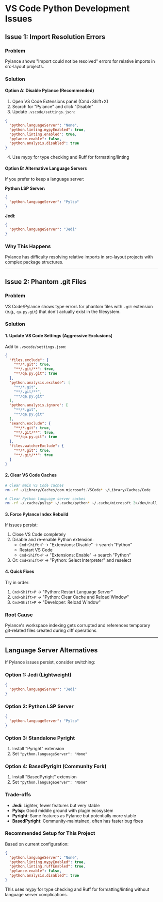 # VS Code Python Development Issues

## Issue 1: Import Resolution Errors

### Problem
Pylance shows "Import could not be resolved" errors for relative imports in src-layout projects.

### Solution

#### Option A: Disable Pylance (Recommended)
1. Open VS Code Extensions panel (Cmd+Shift+X)
2. Search for "Pylance" and click "Disable"
3. Update `.vscode/settings.json`:
```json
{
  "python.languageServer": "None",
  "python.linting.mypyEnabled": true,
  "python.linting.enabled": true,
  "pylance.enable": false,
  "python.analysis.disabled": true
}
```
4. Use mypy for type checking and Ruff for formatting/linting

#### Option B: Alternative Language Servers
If you prefer to keep a language server:

**Python LSP Server:**
```json
{
  "python.languageServer": "Pylsp"
}
```

**Jedi:**
```json
{
  "python.languageServer": "Jedi"
}
```

### Why This Happens
Pylance has difficulty resolving relative imports in src-layout projects with complex package structures.

---

## Issue 2: Phantom .git Files

### Problem
VS Code/Pylance shows type errors for phantom files with `.git` extension (e.g., `qa.py.git`) that don't actually exist in the filesystem.

### Solution

#### 1. Update VS Code Settings (Aggressive Exclusions)
Add to `.vscode/settings.json`:
```json
{
  "files.exclude": {
    "**/*.git": true,
    "**/.git/**": true,
    "**/qa.py.git": true
  },
  "python.analysis.exclude": [
    "**/*.git",
    "**/.git/**",
    "**/qa.py.git"
  ],
  "python.analysis.ignore": [
    "**/*.git",
    "**/qa.py.git"
  ],
  "search.exclude": {
    "**/*.git": true,
    "**/.git/**": true,
    "**/qa.py.git": true
  },
  "files.watcherExclude": {
    "**/*.git": true,
    "**/.git/**": true
  }
}
```

#### 2. Clear VS Code Caches
```bash
# Clear main VS Code caches
rm -rf ~/Library/Caches/com.microsoft.VSCode* ~/Library/Caches/Code

# Clear Python language server caches
rm -rf ~/.cache/pylsp* ~/.cache/python* ~/.cache/microsoft 2>/dev/null || true
```

#### 3. Force Pylance Index Rebuild
If issues persist:
1. Close VS Code completely
2. Disable and re-enable Python extension:
   - `Cmd+Shift+P` → "Extensions: Disable" → search "Python"
   - Restart VS Code
   - `Cmd+Shift+P` → "Extensions: Enable" → search "Python"
3. Or: `Cmd+Shift+P` → "Python: Select Interpreter" and reselect

#### 4. Quick Fixes
Try in order:
1. `Cmd+Shift+P` → "Python: Restart Language Server"
2. `Cmd+Shift+P` → "Python: Clear Cache and Reload Window"
3. `Cmd+Shift+P` → "Developer: Reload Window"

### Root Cause
Pylance's workspace indexing gets corrupted and references temporary git-related files created during diff operations.

---

## Language Server Alternatives

If Pylance issues persist, consider switching:

### Option 1: Jedi (Lightweight)
```json
{
  "python.languageServer": "Jedi"
}
```

### Option 2: Python LSP Server
```json
{
  "python.languageServer": "Pylsp"
}
```

### Option 3: Standalone Pyright
1. Install "Pyright" extension
2. Set `"python.languageServer": "None"`

### Option 4: BasedPyright (Community Fork)
1. Install "BasedPyright" extension
2. Set `"python.languageServer": "None"`

### Trade-offs
- **Jedi**: Lighter, fewer features but very stable
- **Pylsp**: Good middle ground with plugin ecosystem
- **Pyright**: Same features as Pylance but potentially more stable
- **BasedPyright**: Community-maintained, often has faster bug fixes

### Recommended Setup for This Project
Based on current configuration:
```json
{
  "python.languageServer": "None",
  "python.linting.mypyEnabled": true,
  "python.linting.ruffEnabled": true,
  "pylance.enable": false,
  "python.analysis.disabled": true
}
```
This uses mypy for type checking and Ruff for formatting/linting without language server complications.
